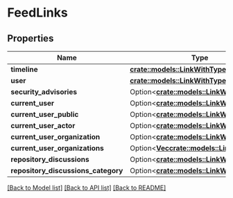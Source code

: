 # FeedLinks

## Properties

Name | Type | Description | Notes
------------ | ------------- | ------------- | -------------
**timeline** | [**crate::models::LinkWithType**](link-with-type.md) |  | 
**user** | [**crate::models::LinkWithType**](link-with-type.md) |  | 
**security_advisories** | Option<[**crate::models::LinkWithType**](link-with-type.md)> |  | [optional]
**current_user** | Option<[**crate::models::LinkWithType**](link-with-type.md)> |  | [optional]
**current_user_public** | Option<[**crate::models::LinkWithType**](link-with-type.md)> |  | [optional]
**current_user_actor** | Option<[**crate::models::LinkWithType**](link-with-type.md)> |  | [optional]
**current_user_organization** | Option<[**crate::models::LinkWithType**](link-with-type.md)> |  | [optional]
**current_user_organizations** | Option<[**Vec<crate::models::LinkWithType>**](link-with-type.md)> |  | [optional]
**repository_discussions** | Option<[**crate::models::LinkWithType**](link-with-type.md)> |  | [optional]
**repository_discussions_category** | Option<[**crate::models::LinkWithType**](link-with-type.md)> |  | [optional]

[[Back to Model list]](../README.md#documentation-for-models) [[Back to API list]](../README.md#documentation-for-api-endpoints) [[Back to README]](../README.md)


